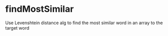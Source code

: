 # findMostSimilar
Use Levenshtein distance alg to find the most similar word in an array to the target word
